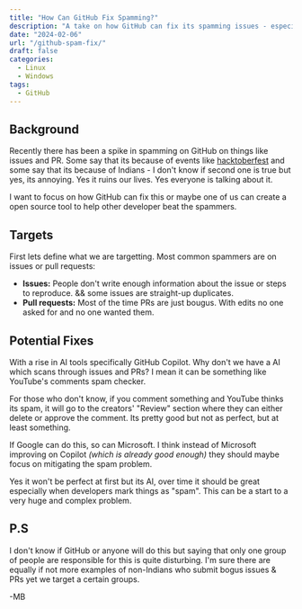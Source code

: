 ```yaml
---
title: "How Can GitHub Fix Spamming?"
description: "A take on how GitHub can fix its spamming issues - especially when the world is getting more and more AI centric."
date: "2024-02-06"
url: "/github-spam-fix/"
draft: false
categories:
  - Linux
  - Windows
tags:
  - GitHub
---
```


## Background 

Recently there has been a spike in spamming on GitHub on things like issues and PR. Some say that its because of events like [hacktoberfest](https://hacktoberfest.com/) and some say that its because of Indians - I don't know if second one is true but yes, its annoying. Yes it ruins our lives. Yes everyone is talking about it. 

I want to focus on how GitHub can fix this or maybe one of us can create a open source tool to help other developer beat the spammers. 

## Targets 
First lets define what we are targetting. Most common spammers are on issues or pull requests: 

- **Issues:** People don't write enough information about the issue or steps to reproduce. && some issues are straight-up duplicates. 
- **Pull requests:** Most of the time PRs are just bougus. With edits no one asked for and no one wanted them. 

## Potential Fixes 
With a rise in AI tools specifically GitHub Copilot. Why don't we have a AI which scans through issues and PRs? I mean it can be something like YouTube's comments spam checker. 

For those who don't know, if you comment something and YouTube thinks its spam, it will go to the creators' "Review" section where they can either delete or approve the comment. Its pretty good but not as perfect, but at least something. 

If Google can do this, so can Microsoft. I think instead of Microsoft improving on Copilot *(which is already good enough)* they should maybe focus on mitigating the spam problem.

Yes it won't be perfect at first but its AI, over time it should be great especially when developers mark things as "spam". This can be a start to a very huge and complex problem. 

## P.S
I don't know if GitHub or anyone will do this but saying that only one group of people are responsible for this is quite disturbing. I'm sure there are equally if not more examples of non-Indians who submit bogus issues & PRs yet we target a certain groups. 

-MB 

